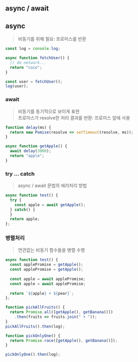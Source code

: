 ## async / await

## async

> 비동기를 위해 필요: 프로미스를 반환

```javascript
const log = console.log;

async function fetchUser() {
  // do network...
  return "coco";
}

const user = fetchUser();
log(user);
```

### await

> 비동기를 동기적으로 보이게 표현   
> 프로미스가 resolve한 처리 결과를 반환: 프로미스 앞에 사용

```javascript
function delay(ms) {
  return new Pomise(resolve => setTimeout(resolve, ms));
}

async function getApple() {
  await delay(3000);
  return "apple";
}

```

### try ... catch

> async / await 문법의 에러처리 방법

```javascript
async function test() {
  try {
    const apple = await getApple();
  } catch() {
  }
  return apple;
};

```

### 병렬처리

> 연관없는 비동기 함수들을 병렬 수행

```javascript
async function test() {
  const applePromise = getApple();
  const applePromise = getApple();
  
  const apple = await applePromise;
  const apple = await applePromise;
  
  return `${apple} + ${pear}`;
};

function pickAllFruits() {
  return Promise.all([getApple(), getBanana()])
    .then(fruits => fruits.join(" + "));
}
pickAllFruits().then(log);

function pickOnlyOne() {
  return Promise.race([getApple(), getBanana()]);
}

pickOnlyOne().then(log);

```
